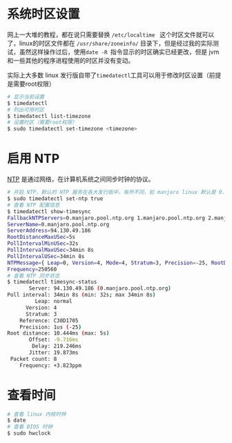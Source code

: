 # 系统时区设置

网上一大堆的教程，都在说只需要替换 `/etc/localtime ` 这个时区文件就可以了，linux的时区文件都在 `/usr/share/zoneinfo/` 目录下，但是经过我的实际测试，虽然这样操作过后，使用`date -R `指令显示的时区确实已经更改，但是 jvm 和一些其他的程序进程使用的时区并没有变动。

实际上大多数 linux 发行版自带了`timedatectl`工具可以用于修改时区设置（前提是需要root权限）

```bash
# 显示当前设置
$ timedatectl
# 列出可用时区
$ timedatectl list-timezone
# 设置时区（需要root权限）
$ sudo timedatectl set-timezone <timezone>
```

# 启用 NTP

[NTP](https://zh.wikipedia.org/zh-cn/%E7%B6%B2%E8%B7%AF%E6%99%82%E9%96%93%E5%8D%94%E5%AE%9A) 是通过网络，在计算机系统之间同步时钟的协议。

```bash
# 开启 NTP，默认的 NTP 服务在各大发行版中，有所不同，如 manjaro linux 默认是 0.manjaro.pool.ntp.org
$ sudo timedatectl set-ntp true
# 查看 NTP 配置信息
$ timedatectl show-timesync
FallbackNTPServers=0.manjaro.pool.ntp.org 1.manjaro.pool.ntp.org 2.manjaro.pool.ntp.org 3.manjaro.pool.ntp.org
ServerName=0.manjaro.pool.ntp.org
ServerAddress=94.130.49.186
RootDistanceMaxUSec=5s
PollIntervalMinUSec=32s
PollIntervalMaxUSec=34min 8s
PollIntervalUSec=34min 8s
NTPMessage={ Leap=0, Version=4, Mode=4, Stratum=3, Precision=-25, RootDelay=18.234ms, RootDispersion=1.327ms, Reference=C30D1705, OriginateTimestamp=Tue 2022-07-26 17:07:29 CST, ReceiveTimestamp=Tue 2022-07-26 17:07:29 CST, TransmitTimestamp=Tue 2022-07-26 17:07:29 CST, DestinationTimestamp=Tue 2022-07-26 17:07:29 CST, Ignored=no, PacketCount=8, Jitter=19.873ms }
Frequency=250560
# 查看 NTP 同步状态
$ timedatectl timesync-status
       Server: 94.130.49.186 (0.manjaro.pool.ntp.org)
Poll interval: 34min 8s (min: 32s; max 34min 8s)
         Leap: normal
      Version: 4
      Stratum: 3
    Reference: C30D1705
    Precision: 1us (-25)
Root distance: 10.444ms (max: 5s)
       Offset: -9.716ms
        Delay: 219.246ms
       Jitter: 19.873ms
 Packet count: 8
    Frequency: +3.823ppm
```

# 查看时间

```bash
# 查看 linux 内核时钟
$ date
# 查看 BIOS 时钟
$ sudo hwclock
```

